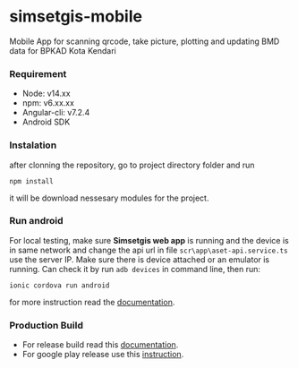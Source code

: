 # simsetgis-mobile
Mobile App for scanning qrcode, take picture, plotting and updating BMD data for BPKAD Kota Kendari 

### Requirement
- Node: v14.xx
- npm: v6.xx.xx
- Angular-cli: v7.2.4
- Android SDK 

### Instalation
after clonning the repository, go to project directory folder and run 

    npm install

it will be download nessesary modules for the project.

### Run android
For local testing, make sure **Simsetgis web app** is running and the device is in same network and change the api url in file `scr\app\aset-api.service.ts` use the server IP. 
Make sure there is device attached or an emulator is running. Can check it by run `adb devices` in command line, then run:

    ionic cordova run android

for more instruction read the [documentation](https://ionicframework.com/docs/cli/commands/cordova-run).

### Production Build
- For release build read this [documentation](https://ionicframework.com/docs/cli/commands/cordova-build).
- For google play release use this [instruction](https://ionicframework.com/docs/v3/intro/deploying/).
